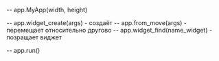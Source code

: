 -- app.MyApp(width, height)

-- app.widget_create(args)      - создаёт
-- app.from_move(args)          - перемещает относительно другово
-- app.widget_find(name_widget) - позращает виджет

-- app.run()